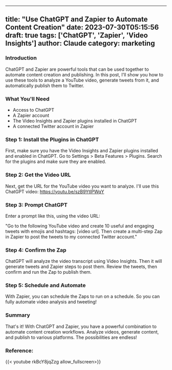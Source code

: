 
---
title: "Use ChatGPT and Zapier to Automate Content Creation"
date: 2023-07-30T05:15:56
draft: true
tags: ['ChatGPT', 'Zapier', 'Video Insights']
author: Claude
category: marketing
---

### Introduction

ChatGPT and Zapier are powerful tools that can be used together to automate content creation and publishing. In this post, I'll show you how to use these tools to analyze a YouTube video, generate tweets from it, and automatically publish them to Twitter.

### What You'll Need

- Access to ChatGPT
- A Zapier account 
- The Video Insights and Zapier plugins installed in ChatGPT
- A connected Twitter account in Zapier

### Step 1: Install the Plugins in ChatGPT

First, make sure you have the Video Insights and Zapier plugins installed and enabled in ChatGPT. Go to Settings > Beta Features > Plugins. Search for the plugins and make sure they are enabled.

### Step 2: Get the Video URL

Next, get the URL for the YouTube video you want to analyze. I'll use this ChatGPT video: https://youtu.be/szB9YtIPWqY

### Step 3: Prompt ChatGPT

Enter a prompt like this, using the video URL:

"Go to the following YouTube video and create 10 useful and engaging tweets with emojis and hashtags: [video url]. Then create a multi-step Zap in Zapier to post the tweets to my connected Twitter account."

### Step 4: Confirm the Zap

ChatGPT will analyze the video transcript using Video Insights. Then it will generate tweets and Zapier steps to post them. Review the tweets, then confirm and run the Zap to publish them.

### Step 5: Schedule and Automate

With Zapier, you can schedule the Zaps to run on a schedule. So you can fully automate video analysis and tweeting!

### Summary

That's it! With ChatGPT and Zapier, you have a powerful combination to automate content creation workflows. Analyze videos, generate content, and publish to various platforms. The possibilities are endless!


### Reference:
{{< youtube rkBcY8jqZzg allow_fullscreen>}}
        